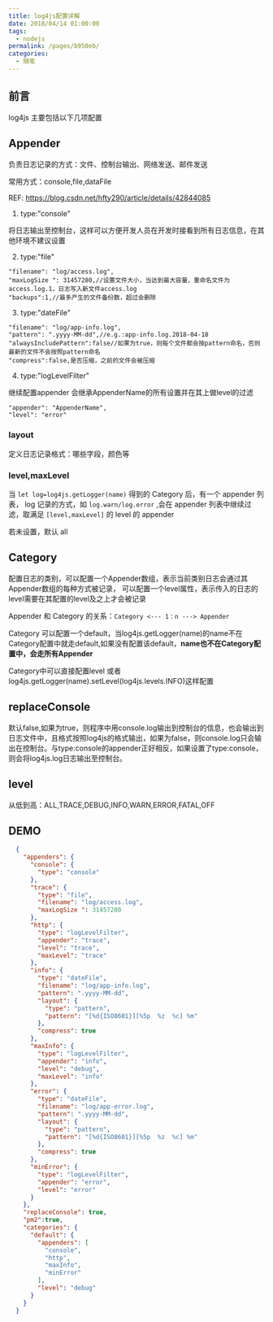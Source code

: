 ```yaml
---
title: log4js配置详解
date: 2018/04/14 01:00:00
tags: 
  - nodejs
permalink: /pages/b950eb/
categories: 
  - 随笔
---
```


## 前言

log4js 主要包括以下几项配置

<!--more-->

## Appender

负责日志记录的方式：文件、控制台输出、网络发送、邮件发送

常用方式：console,file,dataFile

REF: https://blog.csdn.net/hfty290/article/details/42844085

1. type:"console"

将日志输出至控制台，这样可以方便开发人员在开发时接看到所有日志信息，在其他环境不建议设置

2. type:"file"

```
"filename": "log/access.log",
"maxLogSize ": 31457280,//设置文件大小，当达到最大容量，重命名文件为access.log.1，日志写入新文件access.log
"backups":1,//最多产生的文件备份数，超过会删除
```

3. type:"dateFile"

```
"filename": "log/app-info.log",
"pattern": ".yyyy-MM-dd",//e.g.:app-info.log.2018-04-18
"alwaysIncludePattern":false//如果为true，则每个文件都会按pattern命名，否则最新的文件不会按照pattern命名
"compress":false,是否压缩，之前的文件会被压缩
```

4. type:"logLevelFilter"

继续配置appender 会继承AppenderName的所有设置并在其上做level的过滤

```
"appender": "AppenderName",
"level": "error"
```

### layout

定义日志记录格式：哪些字段，颜色等

### level,maxLevel

当 `let log=log4js.getLogger(name)` 得到的 Category 后，有一个 appender 列表，
log 记录的方式，如 `log.warn/log.error` ,会在 appender 列表中继续过滤，取满足 `[level,maxLevel]` 的 level 的 appender

若未设置，默认 all

## Category

配置日志的类别，可以配置一个Appender数组，表示当前类别日志会通过其Appender数组的每种方式被记录，
可以配置一个level属性，表示传入的日志的level需要在其配置的level及之上才会被记录

Appender 和 Category 的关系：`Category <--- 1：n ---> Appender`

Category 可以配置一个default，当log4js.getLogger(name)的name不在Category配置中就走default,如果没有配置该default，**name也不在Category配置中，会走所有Appender**

Category中可以直接配置level 或者log4js.getLogger(name).setLevel(log4js.levels.INFO)这样配置

## replaceConsole
默认false,如果为true，则程序中用console.log输出到控制台的信息，也会输出到日志文件中，且格式按照log4js的格式输出，如果为false，则console.log只会输出在控制台。与type:console的appender正好相反，如果设置了type:console，则会将log4js.log日志输出至控制台。

## level

从低到高：ALL,TRACE,DEBUG,INFO,WARN,ERROR,FATAL,OFF


## DEMO

```json
  {
    "appenders": {
      "console": {
        "type": "console"
      },
      "trace": {
        "type": "file",
        "filename": "log/access.log",
        "maxLogSize ": 31457280
      },
      "http": {
        "type": "logLevelFilter",
        "appender": "trace",
        "level": "trace",
        "maxLevel": "trace"
      },
      "info": {
        "type": "dateFile",
        "filename": "log/app-info.log",
        "pattern": ".yyyy-MM-dd",
        "layout": {
          "type": "pattern",
          "pattern": "[%d{ISO8601}][%5p  %z  %c] %m"
        },
        "compress": true
      },
      "maxInfo": {
        "type": "logLevelFilter",
        "appender": "info",
        "level": "debug",
        "maxLevel": "info"
      },
      "error": {
        "type": "dateFile",
        "filename": "log/app-error.log",
        "pattern": ".yyyy-MM-dd",
        "layout": {
          "type": "pattern",
          "pattern": "[%d{ISO8601}][%5p  %z  %c] %m"
        },
        "compress": true
      },
      "minError": {
        "type": "logLevelFilter",
        "appender": "error",
        "level": "error"
      }
    },
    "replaceConsole": true,
    "pm2":true,
    "categories": {
      "default": {
        "appenders": [
          "console",
          "http",
          "maxInfo",
          "minError"
        ],
        "level": "debug"
      }
    }
  }
```